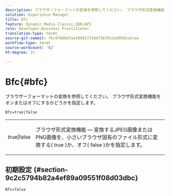 ```yaml
---
description: ブラウザーフォーマットの変換を参照してください。 ブラウザ形式変換機能をオンまたはオフにするかどうかを指定します。
solution: Experience Manager
title: Bfc
feature: Dynamic Media Classic,SDK/API
role: Developer,Business Practitioner
translation-type: tm+mt
source-git-commit: f6c97606d7a4209427316d7367013ad9585a5cae
workflow-type: tm+mt
source-wordcount: '62'
ht-degree: 1%

---
```



# Bfc{#bfc}

ブラウザーフォーマットの変換を参照してください。 ブラウザ形式変換機能をオンまたはオフにするかどうかを指定します。

<!--<a id="section_2768B2BEEE214676AA32F17E2A0E3343"></a>-->

`Bfc=true|false`

<table id="simpletable_998CF426296945FEA48D19E33B71A17E"> 
 <tr class="strow"> 
  <td class="stentry"> <p> <span class="codeph"> true|false  </span> </p> </td> 
  <td class="stentry"> <p>ブラウザ形式変換機能 — 変換するJPEG画像またはPNG画像を、小さいブラウザ固有のファイル形式に変換する(<span class="codeph"> true </span>)か、オフ(<span class="codeph"> false </span>)かを指定します。 </p> </td> 
 </tr> 
</table>

## 初期設定 {#section-9c2c5794b82a4ef89a09551f08d03dbc}

`Bfc=false`

